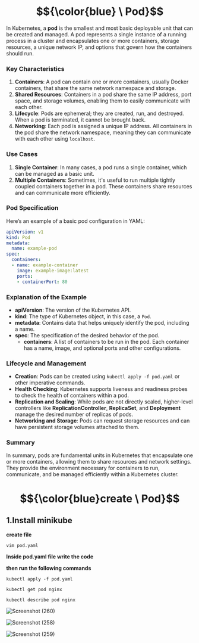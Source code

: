 
# $${\color{blue} \ Pod}$$

In Kubernetes, a **pod** is the smallest and most basic deployable unit that can be created and managed. A pod represents a single instance of a running process in a cluster and encapsulates one or more containers, storage resources, a unique network IP, and options that govern how the containers should run.

### Key Characteristics

1. **Containers**: A pod can contain one or more containers, usually Docker containers, that share the same network namespace and storage.
2. **Shared Resources**: Containers in a pod share the same IP address, port space, and storage volumes, enabling them to easily communicate with each other.
3. **Lifecycle**: Pods are ephemeral; they are created, run, and destroyed. When a pod is terminated, it cannot be brought back.
4. **Networking**: Each pod is assigned a unique IP address. All containers in the pod share the network namespace, meaning they can communicate with each other using `localhost`.

### Use Cases

1. **Single Container**: In many cases, a pod runs a single container, which can be managed as a basic unit.
2. **Multiple Containers**: Sometimes, it's useful to run multiple tightly coupled containers together in a pod. These containers share resources and can communicate more efficiently.

### Pod Specification

Here’s an example of a basic pod configuration in YAML:

```yaml
apiVersion: v1
kind: Pod
metadata:
  name: example-pod
spec:
  containers:
  - name: example-container
    image: example-image:latest
    ports:
    - containerPort: 80
```

### Explanation of the Example

- **apiVersion**: The version of the Kubernetes API.
- **kind**: The type of Kubernetes object, in this case, a `Pod`.
- **metadata**: Contains data that helps uniquely identify the pod, including a name.
- **spec**: The specification of the desired behavior of the pod.
  - **containers**: A list of containers to be run in the pod. Each container has a name, image, and optional ports and other configurations.

### Lifecycle and Management

- **Creation**: Pods can be created using `kubectl apply -f pod.yaml` or other imperative commands.
- **Health Checking**: Kubernetes supports liveness and readiness probes to check the health of containers within a pod.
- **Replication and Scaling**: While pods are not directly scaled, higher-level controllers like **ReplicationController**, **ReplicaSet**, and **Deployment** manage the desired number of replicas of pods.
- **Networking and Storage**: Pods can request storage resources and can have persistent storage volumes attached to them.

### Summary

In summary, pods are fundamental units in Kubernetes that encapsulate one or more containers, allowing them to share resources and network settings. They provide the environment necessary for containers to run, communicate, and be managed efficiently within a Kubernetes cluster.

# $${\color{blue}create \ Pod}$$

## 1.Install minikube 

**create file** 
````
vim pod.yaml
````
**Inside pod.yaml file write the code**

**then run the following commands**
````
kubectl apply -f pod.yaml
````
````
kubectl get pod nginx
````
````
kubectl describe pod nginx
````
![Screenshot (260)](https://github.com/user-attachments/assets/8632e0dc-5313-4d96-a7ec-7dd081cc1d19)

![Screenshot (258)](https://github.com/user-attachments/assets/5d4e99be-3dfe-40ce-a9fe-26dcc6246498)

![Screenshot (259)](https://github.com/user-attachments/assets/fb06e0cd-ce7d-4650-9046-4887aec535f2)
